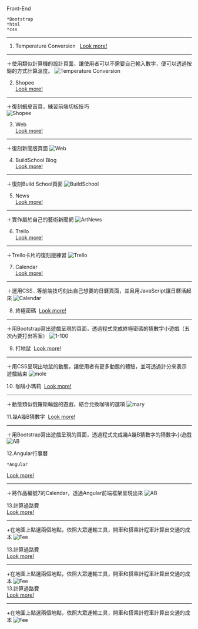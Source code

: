 Front-End 
 
    *Bootstrap  
    *html  
    *css
***
1. Temperature Conversion   
[Look more!](https://calenderjs.azurewebsites.net/FC.html) 
***
＋使用類似計算機的設計頁面，讓使用者可以不需要自己輸入數字，便可以透過按鈕的方式計算溫度。
![Temperature Conversion ](https://github.com/chenyihusan/Foreground/blob/master/imagefrontend/FC.png?raw=true)

2. Shopee  
[Look more!](https://calenderjs.azurewebsites.net/shop.html)  
***
＋復刻蝦皮首頁，練習前端切板技巧  
![Shopee](https://github.com/chenyihusan/Foreground/blob/master/imagefrontend/shopeeimage.png?raw=true)

3.  Web  
[Look more!](https://calenderjs.azurewebsites.net/Web.html)  
***
＋復刻新聞版頁面
 ![Web](https://github.com/chenyihusan/Foreground/blob/master/imagefrontend/FireShot%20Capture%2012%20-%20Title%20-%20file____Users_alice_Documents_GithubHW_shopee_Web.html.png?raw=true)  
 
4.  BuildSchool Blog  
[Look more!](https://calenderjs.azurewebsites.net/bsblog.html)  
***
＋復刻Build School頁面
![BuildSchool](https://github.com/chenyihusan/Foreground/blob/master/imagefrontend/BS.png?raw=true)

5. News  
[Look more!](https://calenderjs.azurewebsites.net/NewNews.html)  
***
＋實作屬於自己的藝術新聞網
![ArtNews](https://github.com/chenyihusan/Foreground/blob/master/imagefrontend/artnews.png?raw=true)

6. Trello  
[Look more!](https://calenderjs.azurewebsites.net/trello.html)  
***
＋Trello卡片的復刻版練習
![Trello](https://github.com/chenyihusan/Foreground/blob/master/imagefrontend/trello.png?raw=true)  

7. Calendar  
[Look more!](https://calenderjs.azurewebsites.net/Calendar.html)  
***
＋運用CSS...等前端技巧刻出自己想要的日曆頁面，並且用JavaScript讓日曆活起來
![Calendar](https://github.com/chenyihusan/Foreground/blob/master/imagefrontend/calendar.png?raw=true)  

8. 終極密碼  
[Look more!](https://calenderjs.azurewebsites.net/JSpassword.html)  
***
＋用Bootstrap寫出遊戲呈現的頁面，透過程式完成終極密碼的猜數字小遊戲（五次內要打出答案）
![1-100](https://github.com/chenyihusan/Foreground/blob/master/imagefrontend/JSpassword.png?raw=true)  

9. 打地鼠  
[Look more!](https://calenderjs.azurewebsites.net/mole.html)  
***
＋用CSS呈現出地鼠的動態，讓使用者有更多動態的體驗，並可透過計分來表示遊戲結束
![mole](https://github.com/chenyihusan/Foreground/blob/master/imagefrontend/mole.png?raw=true)  

10. 咖啡小瑪莉  
[Look more!](https://calenderjs.azurewebsites.net/mary.html)  
***
＋動態類似俄羅斯輪盤的遊戲，結合兌換咖啡的選項
![mary](https://github.com/chenyihusan/Foreground/blob/master/imagefrontend/mary.png?raw=true)  

11.幾A幾B猜數字  
[Look more!](https://calenderjs.azurewebsites.net/numberAB.html)  
***
＋用Bootstrap寫出遊戲呈現的頁面，透過程式完成幾A幾B猜數字的猜數字小遊戲
![AB](https://github.com/chenyihusan/Foreground/blob/master/imagefrontend/螢幕快照%202018-05-19%20下午6.17.05.png?raw=true)  

12.Angular行事曆  

 
 
    *Angular 
[Look more!](https://calenderjs.azurewebsites.net/jquerycalendar.html)  
***
＋將作品編號7的Calendar，透過Angular前端框架呈現出來
![AB](https://github.com/chenyihusan/Foreground/blob/master/imagefrontend/JQcalendar.png?raw=true)  

13.計算過路費  
[Look more!](https://calenderjs.azurewebsites.net/maptravel.html)  
***  
+在地圖上點選兩個地點，依照大眾運輸工具，開車和搭乘計程車計算出交通的成本
![Fee](https://github.com/chenyihusan/Foreground/blob/master/imagefrontend/maptravelimage.png?raw=true)  

13.計算過路費  
[Look more!](https://calenderjs.azurewebsites.net/maptravel.html)  
***  
+在地圖上點選兩個地點，依照大眾運輸工具，開車和搭乘計程車計算出交通的成本
![Fee](https://github.com/chenyihusan/Foreground/blob/master/imagefrontend/maptravelimage.png?raw=true)  
13.計算過路費  
[Look more!](https://calenderjs.azurewebsites.net/maptravel.html)  
***  
+在地圖上點選兩個地點，依照大眾運輸工具，開車和搭乘計程車計算出交通的成本
![Fee](https://github.com/chenyihusan/Foreground/blob/master/imagefrontend/maptravelimage.png?raw=true)  
